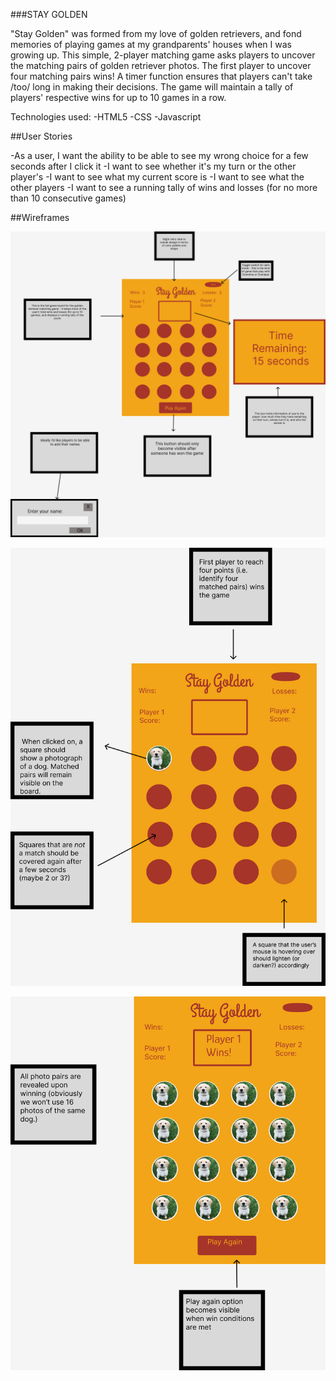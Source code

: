 ###STAY GOLDEN 

"Stay Golden" was formed from my love of golden retrievers, and fond memories of playing games  at my grandparents' houses when I was growing up. This simple, 2-player matching game asks players to uncover the matching pairs of golden retriever photos. The first player to uncover four matching pairs wins! A timer function ensures that players can't take /too/ long in making their decisions. The game will maintain a tally of players' respective wins for up to 10 games in a row. 

Technologies used: 
-HTML5
-CSS
-Javascript

##User Stories

-As a user, I want the ability to be able to see my wrong choice for a few seconds after I click it
-I want to see whether it's my turn or the other player's
-I want to see what my current score is
-I want to see what the other players
-I want to see a running tally of wins and losses (for no more than 10 consecutive games) 

##Wireframes

![image](img/stayGoldenMain.png)

![image](img/stayGoldenSelection.png)

![Image](img/stayGoldenWin.png)